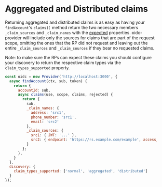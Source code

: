 # Aggregated and Distributed claims

Returning aggregated and distributed claims is as easy as having your `findAccount`'s `claims()`
method return the two necessary members `_claim_sources` and `_claim_names` with the
[expected](https://openid.net/specs/openid-connect-core-1_0.html#AggregatedDistributedClaims)
properties. oidc-provider will include only the sources for claims that are part of the request
scope, omitting the ones that the RP did not request and leaving out the entire `_claim_sources` and
`_claim_sources` if they bear no requested claims.

Note: to make sure the RPs can expect these claims you should configure your discovery to return
the respective claim types via the `claim_types_supported` property.

```js
const oidc = new Provider('http://localhost:3000', {
  async findAccount(ctx, sub, token) {
    return {
      accountId: sub,
      async claims(use, scope, claims, rejected) {
        return {
          sub,
          _claim_names: {
            address: 'src1',
            phone_number: 'src1',
            email: 'src2'
          },
          _claim_sources: {
            src1: { JWT: '...' },
            src2: { endpoint: 'https://rs.example.com/example', access_token: 'ksj3n283dke' }
          }
        };
      },
    }
  },
  discovery: {
    claim_types_supported: ['normal', 'aggregated', 'distributed']
  }
});
```

